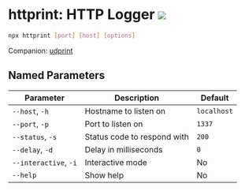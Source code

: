 # httprint: HTTP Logger [![](https://img.shields.io/npm/v/httprint.svg?style=flat-square)](https://www.npmjs.com/package/httprint)

```bash
npx httprint [port] [host] [options]
```

Companion: [udprint](https://www.npmjs.com/package/udprint)

## Named Parameters

| Parameter | Description | Default |
| - | - | - |
| `--host`, `-h` | Hostname to listen on | `localhost` |
| `--port`, `-p` | Port to listen on | `1337` |
| `--status`, `-s` | Status code to respond with | `200` |
| `--delay`, `-d` | Delay in milliseconds | `0` |
| `--interactive`, `-i` | Interactive mode | No |
| `--help` | Show help | No |
